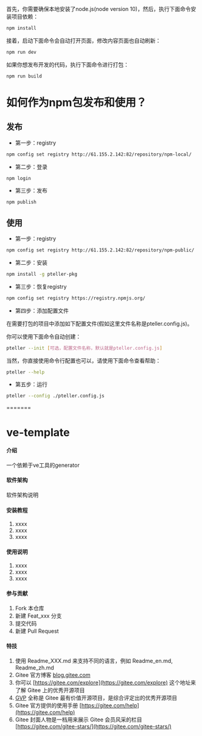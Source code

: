 首先，你需要确保本地安装了node.js(node version 10)，然后，执行下面命令安装项目依赖：

```bash
npm install
```

接着，启动下面命令会自动打开页面，修改内容页面也自动刷新：

```bash
npm run dev
```

如果你想发布开发的代码，执行下面命令进行打包：

```bash
npm run build
```

如何作为npm包发布和使用？
========================================

发布
----------------------------------------

- 第一步：registry

```bash
npm config set registry http://61.155.2.142:82/repository/npm-local/
```

- 第二步：登录

```bash
npm login
```

- 第三步：发布

```bash
npm publish
```

使用
----------------------------------------
- 第一步：registry

```bash
npm config set registry http://61.155.2.142:82/repository/npm-public/
```

- 第二步：安装

```bash
npm install -g pteller-pkg
```

- 第三步：恢复registry

```bash
npm config set registry https://registry.npmjs.org/
```

- 第四步：添加配置文件

在需要打包的项目中添加如下配置文件(假如这里文件名称是pteller.config.js)。

你可以使用下面命令自动创建：

```bash
pteller --init [可选，配置文件名称，默认就是pteller.config.js]
```

当然，你直接使用命令行配置也可以，请使用下面命令查看帮助：

```bash
pteller --help
```

- 第五步：运行

```bash
pteller --config ./pteller.config.js
```
=======
# ve-template

#### 介绍
一个依赖于ve工具的generator

#### 软件架构
软件架构说明


#### 安装教程

1.  xxxx
2.  xxxx
3.  xxxx

#### 使用说明

1.  xxxx
2.  xxxx
3.  xxxx

#### 参与贡献

1.  Fork 本仓库
2.  新建 Feat_xxx 分支
3.  提交代码
4.  新建 Pull Request


#### 特技

1.  使用 Readme\_XXX.md 来支持不同的语言，例如 Readme\_en.md, Readme\_zh.md
2.  Gitee 官方博客 [blog.gitee.com](https://blog.gitee.com)
3.  你可以 [https://gitee.com/explore](https://gitee.com/explore) 这个地址来了解 Gitee 上的优秀开源项目
4.  [GVP](https://gitee.com/gvp) 全称是 Gitee 最有价值开源项目，是综合评定出的优秀开源项目
5.  Gitee 官方提供的使用手册 [https://gitee.com/help](https://gitee.com/help)
6.  Gitee 封面人物是一档用来展示 Gitee 会员风采的栏目 [https://gitee.com/gitee-stars/](https://gitee.com/gitee-stars/)
